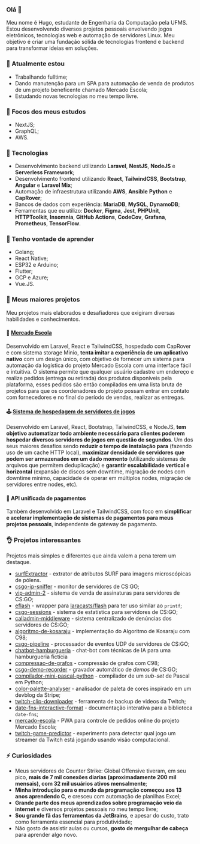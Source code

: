 ### Olá 👋

 Meu nome é Hugo, estudante de Engenharia da Computação pela UFMS. Estou desenvolvendo diversos projetos pessoais envolvendo jogos eletrônicos, tecnologias web e automação de servidores Linux. Meu objetivo é criar uma fundação sólida de tecnologias frontend e backend para transformar ideias em soluções.

### 🔭 Atualmente estou
 - Trabalhando fulltime;
 - Dando manutenção para um SPA para automação de venda de produtos de um projeto beneficente chamado Mercado Escola;
 - Estudando novas tecnologias no meu tempo livre.

### 📖 Focos dos meus estudos
 - NextJS;
 - GraphQL;
 - AWS.

### 🤖 Tecnologias
 - Desenvolvimento backend utilizando **Laravel**, **NestJS**, **NodeJS** e **Serverless Framework**;
 - Desenvolvimento frontend utilizando **React**, **TailwindCSS**, **Bootstrap**, **Angular** e **Laravel Mix**;
 - Automação de infraestrutura utilizando **AWS**, **Ansible** **Python** e **CapRover**;
 - Bancos de dados com experiência: **MariaDB**, **MySQL**, **DynamoDB**;
 - Ferramentas que eu utilizo: **Docker**, **Figma**, **Jest**, **PHPUnit**, **HTTPToolkit**, **Insomnia**, **GitHub Actions**, **CodeCov**, **Grafana**, **Prometheus**, **TensorFlow**.
 
### 💃 Tenho vontade de aprender
 - Golang;
 - React Native;
 - ESP32 e Arduino;
 - Flutter;
 - GCP e Azure;
 - Vue.JS.
 
### 👷 Meus maiores projetos

Meu projetos mais elaborados e desafiadores que exigiram diversas habilidades e conhecimentos.

#### 🍅 [Mercado Escola](https://github.com/HugoJF/mercado-escola)
Desenvolvido em Laravel, React e TailwindCSS, hospedado com CapRover e com sistema storage Minio, **tenta imitar a experiência de um aplicativo nativo** com um design único, com objetivo de fornecer um sistema para automação da logística do projeto Mercado Escola com uma interface fácil e intuitiva. O sistema permite que qualquer usuário cadastre um endereço e realize pedidos (entrega ou retirada) dos produtos disponíveis pela plataforma, esses pedidos são então compilados em uma lista bruta de projetos para que os coordenadores do projeto possam entrar em contato com fornecedores e no final do período de vendas, realizar as entregas.

#### 🕹 [Sistema de hospedagem de servidores de jogos](https://github.com/HugoJF/game-hosting-panel)
Desenvolvido em Laravel, React, Bootstrap, TailwindCSS, e NodeJS, **tem objetivo automatizar todo ambiente necessário para clientes poderem hospedar diversos servidores de jogos em questão de segundos**. Um dos seus maiores desafios sendo **reduzir o tempo de instalação para** (fazendo uso de um cache HTTP local), **maximizar densidade de servidores que podem ser armazenados em um dado momento** (utilizando sistemas de arquivos que permitem deduplicação) e **garantir escalabilidade vertical e horizontal** (expansão de discos sem downtime, migração de nodes com downtime mínimo, capacidade de operar em múltiplos nodes, migração de servidores entre nodes, etc).

#### 💸 API unificada de pagamentos
Também desenvolvido em Laravel e TailwindCSS, com foco em **simplificar e acelerar implementação de sistemas de pagamentos para meus projetos pessoais**, independente de gateway de pagamento.

### 👌 Projetos interessantes

Projetos mais simples e diferentes que ainda valem a pena terem um destaque.

 - [surfExtractor](https://github.com/HugoJF/surfExtractor) - extrator de atributos SURF para imagens microscópicas de pólens.
 - [csgo-ip-sniffer](https://github.com/HugoJF/csgo-ip-sniffer) - monitor de servidores de CS:GO;
 - [vip-admin-2](https://github.com/HugoJF/vip-admin-2) - sistema de venda de assinaturas para servidores de CS:GO;
 - [eflash](https://github.com/HugoJF/eflash) - wrapper para [laracasts/flash](https://github.com/laracasts/flash) para ter uso similar ao `printf`;
 - [csgo-sessions](https://github.com/HugoJF/csgo-sessions) - sistema de estatística para servidores de CS:GO;
 - [calladmin-middleware](https://github.com/HugoJF/calladmin-middleware) - sistema centralizado de denúncias dos servidores de CS:GO;
 - [algoritmo-de-kosaraju](https://github.com/HugoJF/algoritmo-de-kosaraju) - implementação do Algoritmo de Kosaraju com C98;
 - [csgo-pipeline](https://github.com/HugoJF/csgo-pipeline) - processador de eventos UDP de servidores de CS:GO;
 - [chatbot-hamburgueria](https://github.com/HugoJF/chatbot-hamburgueria) - chat-bot com técnicas de IA para uma hamburgueria fictícia
 - [compressao-de-grafos](https://github.com/HugoJF/compressao-de-grafos) - compressão de grafos com C98;
 - [csgo-demo-recorder](https://github.com/HugoJF/csgo-demo-recorder) - gravador automático de *demos* de CS:GO;
 - [compilador-mini-pascal-python](https://github.com/HugoJF/compilador-mini-pascal-python) - compilador de um *sub-set* de Pascal em Python;
 - [color-palette-analyser](https://github.com/HugoJF/color-palette-analyser) - analisador de paleta de cores inspirado em um devblog da Stripe;
 - [twitch-clip-downloader](https://github.com/HugoJF/twitch-clip-downloader) - ferramenta de backup de videos da Twitch;
 - [date-fns-interactive-format](https://github.com/HugoJF/date-fns-interactive-format) - documentação interativa para a biblioteca `date-fns`;
 - [mercado-escola](https://github.com/HugoJF/mercado-escola) - PWA para controle de pedidos online do projeto Mercado Escola;
 - [twitch-game-predictor](https://github.com/HugoJF/twitch-game-predictor) - experimento para detectar qual jogo um streamer da Twitch está jogando usando visão computacional.

### ⚡ Curiosidades
 - Meus servidores de Counter Strike: Global Offensive tiveram, em seu pico, **mais de 7 mil conexões diarias (aproximadamente 200 mil mensais), com 32 mil usuários ativos mensalmente**;
 - **Minha introdução para o mundo da programação começou aos 13 anos aprendendo C**, e cresceu com automação de planilhas Excel;
 - **Grande parte dos meus aprendizados sobre programação veio da internet** e diversos projetos pessoais no meu tempo livre;
 - **Sou grande fã das ferramentas da JetBrains**, e apesar do custo, trato como ferramenta essencial para produtividade;
 - Não gosto de assistir aulas ou cursos, **gosto de mergulhar de cabeça** para aprender algo novo.
